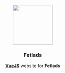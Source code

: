<p align="center">
  <img src="art/icon_circle.128x128.png" width="128" height="128">
</p>
<h3 align="center">Fetlads</h3>
<p align="center">
  <a href="https://vuejs.org"><strong>VueJS</strong></a> website for <strong>Fetlads</strong>
</p>
